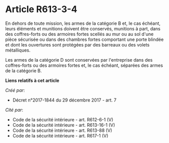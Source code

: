 # Article R613-3-4

En dehors de toute mission, les armes de la catégorie B et, le cas échéant, leurs éléments et munitions doivent être
conservés, munitions à part, dans des coffres-forts ou des armoires fortes scellés au mur ou au sol d'une pièce sécurisée ou
dans des chambres fortes comportant une porte blindée et dont les ouvertures sont protégées par des barreaux ou des volets
métalliques.

Les armes de la catégorie D sont conservées par l'entreprise dans des coffres-forts ou des armoires fortes et, le cas
échéant, séparées des armes de la catégorie B.

**Liens relatifs à cet article**

_Créé par_:

  - Décret n°2017-1844 du 29 décembre 2017 - art. 7

_Cité par_:

  - Code de la sécurité intérieure - art. R612-6-1 (V)
  - Code de la sécurité intérieure - art. R613-16-1 (V)
  - Code de la sécurité intérieure - art. R613-88 (V)
  - Code de la sécurité intérieure - art. R617-1 (V)
